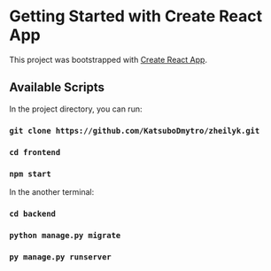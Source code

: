 # Getting Started with Create React App

This project was bootstrapped with [Create React App](https://github.com/facebook/create-react-app).

## Available Scripts

In the project directory, you can run:

### `git clone https://github.com/KatsuboDmytro/zheilyk.git`
### `cd frontend`
### `npm start`

In the another terminal:

### `cd backend`
### `python manage.py migrate`
### `py manage.py runserver`